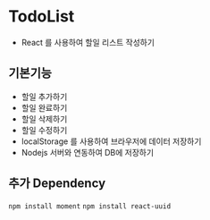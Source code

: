 # TodoList

- React 를 사용하여 할일 리스트 작성하기

## 기본기능

- 할일 추가하기
- 할일 완료하기
- 할일 삭제하기
- 할일 수정하기
- localStorage 를 사용하여 브라우저에 데이터 저장하기
- Nodejs 서버와 연동하여 DB에 저장하기

## 추가 Dependency

`npm install moment`
`npm install react-uuid`
